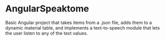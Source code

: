 # AngularSpeaktome

Basic Angular project that takes items from a .json file, adds them to a dynamic material table, and implements a text-to-speech module that lets the user listen to any of the text values.
